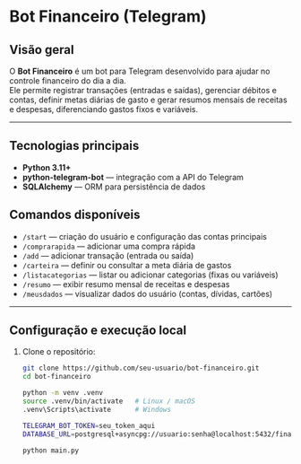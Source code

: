 # Bot Financeiro (Telegram)

## Visão geral
O **Bot Financeiro** é um bot para Telegram desenvolvido para ajudar no controle financeiro do dia a dia.  
Ele permite registrar transações (entradas e saídas), gerenciar débitos e contas, definir metas diárias de gasto e gerar resumos mensais de receitas e despesas, diferenciando gastos fixos e variáveis.

---

## Tecnologias principais
- **Python 3.11+**
- **python-telegram-bot** — integração com a API do Telegram  
- **SQLAlchemy** — ORM para persistência de dados  

## Comandos disponíveis
- `/start` — criação do usuário e configuração das contas principais  
- `/comprarapida` — adicionar uma compra rápida  
- `/add` — adicionar transação (entrada ou saída)  
- `/carteira` — definir ou consultar a meta diária de gastos  
- `/listacategorias` — listar ou adicionar categorias (fixas ou variáveis)  
- `/resumo` — exibir resumo mensal de receitas e despesas  
- `/meusdados` — visualizar dados do usuário (contas, dívidas, cartões)  

---

## Configuração e execução local

1. Clone o repositório:
   ```bash
   git clone https://github.com/seu-usuario/bot-financeiro.git
   cd bot-financeiro

   python -m venv .venv
   source .venv/bin/activate   # Linux / macOS
   .venv\Scripts\activate      # Windows

   TELEGRAM_BOT_TOKEN=seu_token_aqui
   DATABASE_URL=postgresql+asyncpg://usuario:senha@localhost:5432/financas

   python main.py


